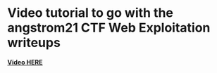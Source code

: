# Video tutorial to go with the angstrom21 CTF Web Exploitation writeups
**[Video HERE](https://youtu.be/c147fBCppb8)**
